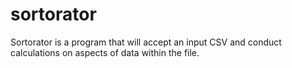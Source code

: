 # sortorator
Sortorator is a program that will accept an input CSV and conduct calculations on aspects of data within the file.

